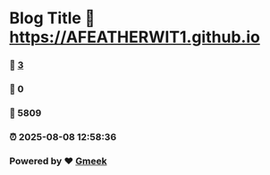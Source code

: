 # Blog Title :link: https://AFEATHERWIT1.github.io 
### :page_facing_up: [3](https://AFEATHERWIT1.github.io/tag.html) 
### :speech_balloon: 0 
### :hibiscus: 5809 
### :alarm_clock: 2025-08-08 12:58:36 
### Powered by :heart: [Gmeek](https://github.com/Meekdai/Gmeek)
